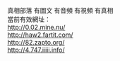 真相部落 有圖文 有音頻 有視頻 有真相<br>
當前有效網址：<br>
http://0.02.mine.nu/<br>
http://haw2.fartit.com/<br>
http://82.zapto.org/<br>
http://4.747.iiiii.info/<br>
